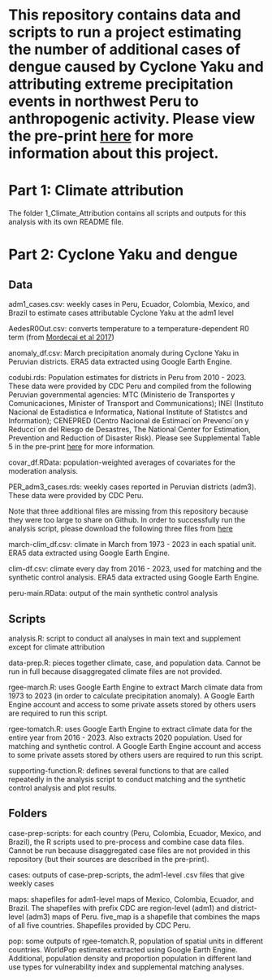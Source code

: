 # This repository contains data and scripts to run a project estimating the number of additional cases of dengue caused by Cyclone Yaku and attributing extreme precipitation events in northwest Peru to anthropogenic activity. Please view the pre-print [here](https://www.medrxiv.org/content/10.1101/2024.10.23.24309838v1) for more information about this project.

# Part 1: Climate attribution

The folder 1_Climate_Attribution contains all scripts and outputs for this analysis with its own README file.

# Part 2: Cyclone Yaku and dengue

## Data

adm1_cases.csv: weekly cases in Peru, Ecuador, Colombia, Mexico, and Brazil to estimate cases attributable Cyclone Yaku at the adm1 level

AedesR0Out.csv: converts temperature to a temperature-dependent R0 term (from [Mordecai et al 2017](https://journals.plos.org/plosntds/article?id=10.1371/journal.pntd.0005568))

anomaly_df.csv: March precipitation anomaly during Cyclone Yaku in Peruvian districts.  ERA5 data extracted using Google Earth Engine.

codubi.rds: Population estimates for districts in Peru from 2010 - 2023. These data were provided by CDC Peru and compiled from the following Peruvian governmental agencies: MTC (Ministerio de Transportes y Comunicaciones, Minister of Transport and Communications); INEI (Instituto Nacional de Estadistica e Informatica, National Institute of Statistcs and Information); CENEPRED (Centro Nacional de Estimaci´on Prevenci´on y Reducci´on del Riesgo de Desastres, The National Center for Estimation, Prevention and Reduction of Disaster Risk). Please see Supplemental Table 5 in the pre-print [here](https://www.medrxiv.org/content/10.1101/2024.10.23.24309838v1) for more information.

covar_df.RData: population-weighted averages of covariates for the moderation analysis.

PER_adm3_cases.rds: weekly cases reported in Peruvian districts (adm3). These data were provided by CDC Peru.

Note that three additional files are missing from this repository because they were too large to share on Github. In order to successfully run the analysis script, please download the following three files from [here](https://drive.google.com/drive/folders/1vxb1OHQLQaAVJs5YCt1YAhI3o_tCVLxp?usp=sharing)

march-clim_df.csv: climate in March from 1973 - 2023 in each spatial unit. ERA5 data extracted using Google Earth Engine.

clim-df.csv: climate every day from 2016 - 2023, used for matching and the synthetic control analysis.  ERA5 data extracted using Google Earth Engine.

peru-main.RData: output of the main synthetic control analysis 

## Scripts

analysis.R: script to conduct all analyses in main text and supplement except for climate attribution

data-prep.R: pieces together climate, case, and population data. Cannot be run in full because disaggregated climate files are not provided.

rgee-march.R: uses Google Earth Engine to extract March climate data from 1973 to 2023 (in order to calculate precipitation anomaly). A Google Earth Engine account and access to some private assets stored by others users are required to run this script.

rgee-tomatch.R: uses Google Earth Engine to extract climate data for the entire year from 2016 - 2023. Also extracts 2020 population. Used for matching and synthetic control. A Google Earth Engine account and access to some private assets stored by others users are required to run this script.

supporting-function.R: defines several functions to that are called repeatedly in the analysis script to conduct matching and the synthetic control analysis and plot results.

## Folders

case-prep-scripts: for each country (Peru, Colombia, Ecuador, Mexico, and Brazil), the R scripts used to pre-process and combine case data files. Cannot be run because disaggregated case files are not provided in this repository (but their sources are described in the pre-print).

cases: outputs of case-prep-scripts, the adm1-level .csv files that give weekly cases

maps: shapefiles for adm1-level maps of Mexico, Colombia, Ecuador, and Brazil. The shapefiles with prefix CDC are region-level (adm1) and district-level (adm3) maps of Peru. five_map is a shapefile that combines the maps of all five countries. Shapefiles provided by CDC Peru.

pop: some outputs of rgee-tomatch.R, population of spatial units in different countries. WorldPop estimates extracted using Google Earth Engine. Additional, population density and proportion population in different land use types for vulnerability index and supplemental matching analyses.
